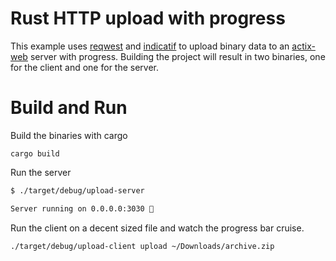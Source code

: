 # Rust HTTP upload with progress

This example uses [reqwest](https://docs.rs/reqwest/0.11.11/reqwest/index.html) and [indicatif](https://docs.rs/indicatif/0.16.2/indicatif/index.html) to upload binary data to an [actix-web](https://docs.rs/actix-web/4.0.0/actix_web/index.html) server with progress. Building the project will result in two binaries, one for the client and one for the server.

# Build and Run

Build the binaries with cargo

`cargo build`

Run the server

```bash
$ ./target/debug/upload-server

Server running on 0.0.0.0:3030 🚀
```

Run the client on a decent sized file and watch the progress bar cruise.

```bash
./target/debug/upload-client upload ~/Downloads/archive.zip
```

